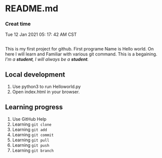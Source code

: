 # README.md
### Creat time   
Tue 12 Jan 2021 05:  17:  42 AM CST

## 
This is my first project for github. First programe Name is Hello world.
On here I will learn and Familiar with various git command. This is a begaining.
_I'm a **student**, I will always be a **student**._

## Local development

1. Use python3 to run Helloworld.py
2. Open index.html in your browser.

## Learning progress

1. Use GitHub Help
2. Learning `git clone`
3. Learning `git add`
4. Learning `git commit`
5. Learning `git pull`
6. Learning `git push`
7. Learning `git branch`
